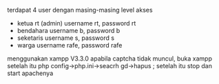 terdapat 4 user dengan masing-masing level akses
- ketua rt (admin) username rt, password rt
- bendahara username b, password b
- seketaris username s, password s
- warga username rafe, password rafe

menggunakan xampp V3.3.0
apabila captcha tidak muncul, buka xampp setelah itu php config->php.ini->seacrh gd->hapus ; 
setelah itu stop dan start apachenya
